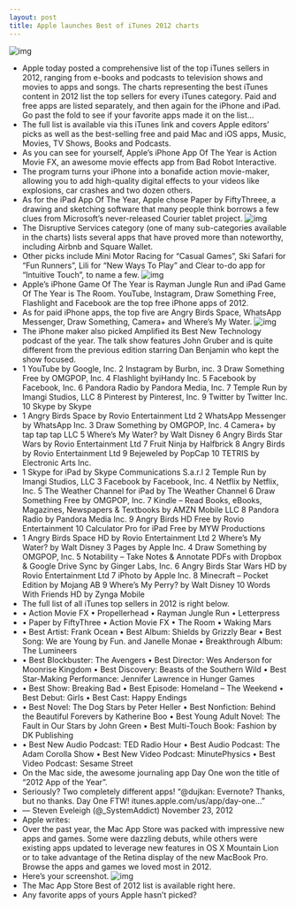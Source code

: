 ```yaml
---
layout: post
title: Apple launches Best of iTunes 2012 charts
---
```

![img](http://media.idownloadblog.com/wp-content/uploads/2012/12/App-Store-Best-of-2012-banner.jpg)
* Apple today posted a comprehensive list of the top iTunes sellers in 2012, ranging from e-books and podcasts to television shows and movies to apps and songs. The charts representing the best iTunes content in 2012 list the top sellers for every iTunes category. Paid and free apps are listed separately, and then again for the iPhone and iPad. Go past the fold to see if your favorite apps made it on the list…
* The full list is available via this iTunes link and covers Apple editors’ picks as well as the best-selling free and paid Mac and iOS apps, Music, Movies, TV Shows, Books and Podcasts.
* As you can see for yourself, Apple’s iPhone App Of The Year is Action Movie FX, an awesome movie effects app from Bad Robot Interactive.
* The program turns your iPhone into a bonafide action movie-maker, allowing you to add high-quality digital effects to your videos like explosions, car crashes and two dozen others.
* As for the iPad App Of The Year, Apple chose Paper by FiftyThreee, a drawing and sketching software that many people think borrows a few clues from Microsoft’s never-released Courier tablet project.
![img](http://media.idownloadblog.com/wp-content/uploads/2012/12/App-Store-Best-of-2012-Apps.jpeg)
* The Disruptive Services category (one of many sub-categories available in the charts) lists several apps that have proved more than noteworthy, including Airbnb and Square Wallet.
* Other picks include Mini Motor Racing for “Casual Games”, Ski Safari for “Fun Runners”, Lili for “New Ways To Play” and Clear to-do app for “Intuitive Touch”, to name a few.
![img](http://media.idownloadblog.com/wp-content/uploads/2012/12/App-Store-Best-of-2012-Movies.jpeg)
* Apple’s iPhone Game Of The Year is Rayman Jungle Run and iPad Game Of The Year is The Room. YouTube, Instagram, Draw Something Free, Flashlight and Facebook are the top free iPhone apps of 2012.
* As for paid iPhone apps, the top five are Angry Birds Space, WhatsApp Messenger, Draw Something, Camera+ and Where’s My Water.
![img](http://media.idownloadblog.com/wp-content/uploads/2012/12/App-Store-Best-of-2012-Books.jpeg)
* The iPhone maker also picked Amplified its Best New Technology podcast of the year. The talk show features John Gruber and is quite different from the previous edition starring Dan Benjamin who kept the show focused.
* 1 YouTube by Google, Inc. 2 Instagram by Burbn, inc. 3 Draw Something Free by OMGPOP, Inc. 4 Flashlight byiHandy Inc. 5 Facebook by Facebook, Inc. 6 Pandora Radio by Pandora Media, Inc. 7 Temple Run by Imangi Studios, LLC 8 Pinterest by Pinterest, Inc. 9 Twitter by Twitter Inc. 10 Skype by Skype
* 1 Angry Birds Space by Rovio Entertainment Ltd 2 WhatsApp Messenger by WhatsApp Inc. 3 Draw Something by OMGPOP, Inc. 4 Camera+ by tap tap tap LLC 5 Where’s My Water? by Walt Disney 6 Angry Birds Star Wars by Rovio Entertainment Ltd 7 Fruit Ninja by Halfbrick 8 Angry Birds by Rovio Entertainment Ltd 9 Bejeweled by PopCap 10 TETRIS by Electronic Arts Inc.
* 1 Skype for iPad by Skype Communications S.a.r.l 2 Temple Run by Imangi Studios, LLC 3 Facebook by Facebook, Inc. 4 Netflix by Netflix, Inc. 5 The Weather Channel for iPad by The Weather Channel 6 Draw Something Free by OMGPOP, Inc. 7 Kindle – Read Books, eBooks, Magazines, Newspapers & Textbooks by AMZN Mobile LLC 8 Pandora Radio by Pandora Media Inc. 9 Angry Birds HD Free by Rovio Entertainment 10 Calculator Pro for iPad Free by MYW Productions
* 1 Angry Birds Space HD by Rovio Entertainment Ltd 2 Where’s My Water? by Walt Disney 3 Pages by Apple Inc. 4 Draw Something by OMGPOP, Inc. 5 Notability – Take Notes & Annotate PDFs with Dropbox & Google Drive Sync by Ginger Labs, Inc. 6 Angry Birds Star Wars HD by Rovio Entertainment Ltd 7 iPhoto by Apple Inc. 8 Minecraft – Pocket Edition by Mojang AB 9 Where’s My Perry? by Walt Disney 10 Words With Friends HD by Zynga Mobile
* The full list of all iTunes top sellers in 2012 is right below.
* • Action Movie FX • Propellerhead • Rayman Jungle Run • Letterpress
* • Paper by FiftyThree • Action Movie FX • The Room • Waking Mars
* • Best Artist: Frank Ocean • Best Album: Shields by Grizzly Bear • Best Song: We are Young by Fun. and Janelle Monae • Breakthrough Album: The Lumineers
* • Best Blockbuster: The Avengers • Best Director: Wes Anderson for Moonrise Kingdom • Best Discovery: Beasts of the Southern Wild • Best Star-Making Performance: Jennifer Lawrence in Hunger Games
* • Best Show: Breaking Bad • Best Episode: Homeland – The Weekend • Best Debut: Girls • Best Cast: Happy Endings
* • Best Novel: The Dog Stars by Peter Heller • Best Nonfiction: Behind the Beautiful Forevers by Katherine Boo • Best Young Adult Novel: The Fault in Our Stars by John Green • Best Multi-Touch Book: Fashion by DK Publishing
* • Best New Audio Podcast: TED Radio Hour • Best Audio Podcast: The Adam Corolla Show • Best New Video Podcast: MinutePhysics • Best Video Podcast: Sesame Street
* On the Mac side, the awesome journaling app Day One won the title of “2012 App of the Year”.
* Seriously? Two completely different apps! “@dujkan: Evernote? Thanks, but no thanks. Day One FTW! itunes.apple.com/us/app/day-one…”
* — Steven Eveleigh (@_SystemAddict) November 23, 2012
* Apple writes:
* Over the past year, the Mac App Store was packed with impressive new apps and games. Some were dazzling debuts, while others were existing apps updated to leverage new features in OS X Mountain Lion or to take advantage of the Retina display of the new MacBook Pro. Browse the apps and games we loved most in 2012.
* Here’s your screenshot.
![img](http://media.idownloadblog.com/wp-content/uploads/2012/12/Mac-App-Store-Best-of-2012.jpeg)
* The Mac App Store Best of 2012 list is available right here.
* Any favorite apps of yours Apple hasn’t picked?

